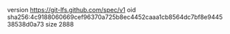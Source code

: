 version https://git-lfs.github.com/spec/v1
oid sha256:4c9188060669cef96370a725b8ec4452caaa1cb8564dc7bf8e944538538d0a73
size 2888
